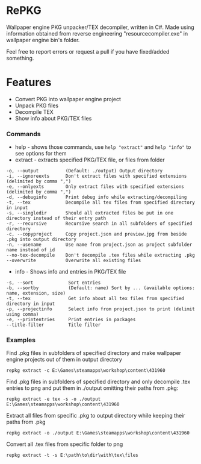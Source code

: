 # RePKG
Wallpaper engine PKG unpacker/TEX decompiler, written in C#.
Made using information obtained from reverse engineering "resourcecompiler.exe" in wallpaper engine bin's folder.

Feel free to report errors or request a pull if you have fixed/added something.

# Features
- Convert PKG into wallpaper engine project
- Unpack PKG files
- Decompile TEX
- Show info about PKG/TEX files

### Commands
- help - shows those commands, use `help "extract"` and `help "info"` to see options for them
- extract - extracts specified PKG/TEX file, or files from folder
```
-o, --output          (Default: ./output) Output directory
-i, --ignoreexts      Don't extract files with specified extensions (delimited by comma ",")
-e, --onlyexts        Only extract files with specified extensions (delimited by comma ",")
-d, --debuginfo       Print debug info while extracting/decompiling
-t, --tex             Decompile all tex files from specified directory in input
-s, --singledir       Should all extracted files be put in one directory instead of their entry path
-r, --recursive       Recursive search in all subfolders of specified directory
-c, --copyproject     Copy project.json and preview.jpg from beside .pkg into output directory
-n, --usename         Use name from project.json as project subfolder name instead of id
--no-tex-decompile    Don't decompile .tex files while extracting .pkg
--overwrite           Overwrite all existing files
```
 - info - Shows info and entries in PKG/TEX file
```
-s, --sort             Sort entries
-b, --sortby           (Default: name) Sort by ... (available options: name, extension, size)
-t, --tex              Get info about all tex files from specified directory in input
-p, --projectinfo      Select info from project.json to print (delimit using comma)
-e, --printentries     Print entries in packages
--title-filter         Title filter
```
 
### Examples
Find .pkg files in subfolders of specified directory and make wallpaper engine projects out of them in output directory
```
repkg extract -c E:\Games\steamapps\workshop\content\431960
```
Find .pkg files in subfolders of specified directory and only decompile .tex entries to png and put them in ./output omitting their paths from .pkg:
```
repkg extract -e tex -s -o ./output E:\Games\steamapps\workshop\content\431960
```
Extract all files from specific .pkg to output directory while keeping their paths from .pkg
```
repkg extract -o ./output E:\Games\steamapps\workshop\content\431960
```
Convert all .tex files from specific folder to png
```
repkg extract -t -s E:\path\to\dir\with\tex\files
```